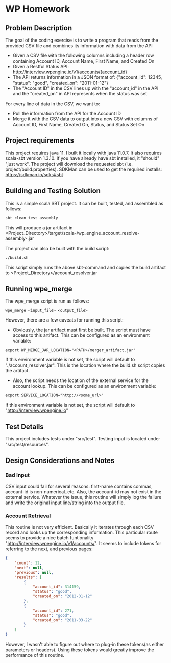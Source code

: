 # WP Homework

## Problem Description
The goal of the coding exercise is to write a program that reads from the provided CSV file and combines its information with data from the API

* Given a CSV file with the following columns including a header row containing Account ID, Account Name, First Name, and Created On
* Given a Restful Status API: http://interview.wpengine.io/v1/accounts/{account_id}
* The API returns information in a JSON format of: {"account_id": 12345, "status": "good", "created_on": "2011-01-12"}
* The "Account ID" in the CSV lines up with the "account_id" in the API and the "created_on" in API represents when the status was set

For every line of data in the CSV, we want to:

* Pull the information from the API for the Account ID
* Merge it with the CSV data to output into a new CSV with columns of Account ID, First Name, Created On, Status, and Status Set On

## Project requirements
This project requires java 11.  I built it locally with java 11.0.7.  It also requires scala-sbt version 1.3.10.  If you have
already have sbt installed, it "should" "just work".  The project will download the requested sbt (i.e. project/build.properties).
SDKMan can be used to get the required installs: https://sdkman.io/sdks#sbt 

## Building and Testing Solution

This is a simple scala SBT project.  It can be built, tested, and assembled as follows:

```shell script
sbt clean test assembly
```
This will produce a jar artifact in <Project_Directory>/target/scala-<scala-version>/wp_engine_account_resolve-assembly-<version>.jar

The project can also be built with the build script:

```shell script
./build.sh
```
This script simply runs the above sbt-command and copies the build artifact to <Project_Directory>/account_resolver.jar

## Running wpe_merge

The wpe_merge script is run as follows:
```shell script
wpe_merge <input_file> <output_file>
```
However, there are a few caveats for running this script:
* Obviously, the jar artifact must first be built.  The script must have access to this artifact.  This can be configured as an environment variable:
```shell script
export WP_MERGE_JAR_LOCATION="<PATH>/merger_artifact.jar"
```
If this environment variable is not set, the script will default to "./account_resolver.jar".  This is the location where the build.sh script copies the artifact.

* Also, the script needs the location of the external service for the account lookup. This can be configured as an environment variable:
```shell script
export SERVICE_LOCATION="http://<some_url>"
```
If this environment variable is not set, the script will default to "http://interview.wpengine.io"

## Test Details
This project includes tests under "src/test".  Testing input is located under "src/test/resources".

## Design Considerations and Notes

### Bad Input
CSV input could fail for several reasons: first-name contains commas, account-id is non-numerical..etc.  Also, the account-id
may not exist in the external service.  Whatever the issue, this routine will simply log the failure and write the original input
line/string into the output file.

### Account Retrieval
This routine is not very efficient.  Basically it iterates through each CSV record and looks up the corresponding information.
This particular route seems to provide a nice batch funtionality "http://interview.wpengine.io/v1/accounts/".  It seems to include
tokens for referring to the next, and previous pages:
```json
{
    "count": 12,
    "next": null,
    "previous": null,
    "results": [
        {
            "account_id": 314159,
            "status": "good",
            "created_on": "2012-01-12"
        },
        {
            "account_id": 271,
            "status": "good",
            "created_on": "2011-03-22"
        }
    ]
}
```
However, I wasn't able to figure out where to plug-in these tokens(as either parameters or headers).  Using these tokens would greatly improve the performance of this routine.
